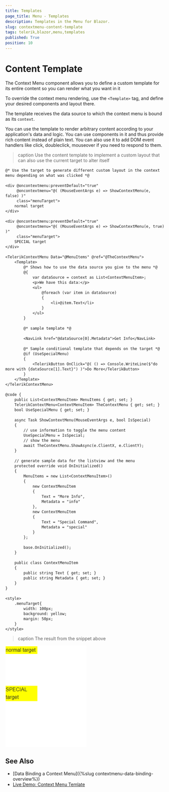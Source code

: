 ```yaml
---
title: Templates
page_title: Menu - Templates
description: Templates in the Menu for Blazor.
slug: contextmenu-content-template
tags: telerik,blazor,menu,templates
published: True
position: 10
---
```


# Content Template

The Context Menu component allows you to define a custom template for its entire content so you can render what you want in it

To override the context menu rendering, use the `<Template>` tag, and define your desired components and layout there.

The template receives the data source to which the context menu is bound as its `context`.

You can use the template to render arbitrary content according to your application's data and logic. You can use components in it and thus provide rich content instead of plain text. You can also use it to add DOM event handlers like click, doubleclick, mouseover if you need to respond to them.

>caption Use the content template to implement a custom layout that can also use the current target to alter itself

````CSHTML
@* Use the target to generate different custom layout in the context menu depending on what was clicked *@

<div @oncontextmenu:preventDefault="true"
     @oncontextmenu="@( (MouseEventArgs e) => ShowContextMenu(e, false) )"
     class="menuTarget">
    normal target
</div>

<div @oncontextmenu:preventDefault="true"
     @oncontextmenu="@( (MouseEventArgs e) => ShowContextMenu(e, true) )"
     class="menuTarget">
    SPECIAL target
</div>

<TelerikContextMenu Data="@MenuItems" @ref="@TheContextMenu">
    <Template>
        @* Shows how to use the data source you give to the menu *@
        @{
            var dataSource = context as List<ContextMenuItem>;
            <p>We have this data:</p>
            <ul>
                @foreach (var item in dataSource)
                {
                    <li>@item.Text</li>
                }
            </ul>
        }

        @* sample template *@

        <NavLink href="@dataSource[0].Metadata">Get Info</NavLink>

        @* Sample conditional template that depends on the target *@
        @if (UseSpecialMenu)
        {
            <TelerikButton OnClick="@( () => Console.WriteLine($"do more with {dataSource[1].Text}") )">Do More</TelerikButton>
        }
    </Template>
</TelerikContextMenu>

@code {
    public List<ContextMenuItem> MenuItems { get; set; }
    TelerikContextMenu<ContextMenuItem> TheContextMenu { get; set; }
    bool UseSpecialMenu { get; set; }

    async Task ShowContextMenu(MouseEventArgs e, bool IsSpecial)
    {
        // use information to toggle the menu content
        UseSpecialMenu = IsSpecial;
        // show the menu
        await TheContextMenu.ShowAsync(e.ClientX, e.ClientY);
    }

    // generate sample data for the listview and the menu
    protected override void OnInitialized()
    {
        MenuItems = new List<ContextMenuItem>()
        {
            new ContextMenuItem
            {
                Text = "More Info",
                Metadata = "info"
            },
            new ContextMenuItem
            {
                Text = "Special Command",
                Metadata = "special"
            }
        };

        base.OnInitialized();
    }

    public class ContextMenuItem
    {
        public string Text { get; set; }
        public string Metadata { get; set; }
    }
}

<style>
    .menuTarget{
        width: 100px;
        background: yellow;
        margin: 50px;
    }
</style>
````

>caption The result from the snippet above

![Context Menu Conditional Content Template with custom layout](images/content-template-in-action.gif)

## See Also

  * [Data Binding a Context Menu]({%slug contextmenu-data-binding-overview%})
  * [Live Demo: Context Menu Temlate](https://demos.telerik.com/blazor-ui/contextmenu/template)

